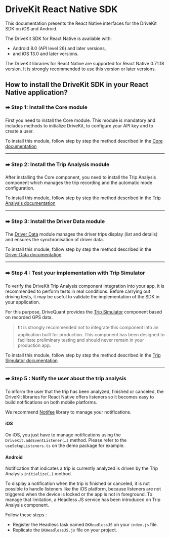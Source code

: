 # DriveKit React Native SDK

This documentation presents the React Native interfaces for the DriveKit SDK on iOS and Android.

The DriveKit SDK for React Native is available with:
- Android 8.0 (API level 26) and later versions, 
- and iOS 13.0 and later versions.

The DriveKit libraries for React Native are supported for React Native 0.71.18 version. 
It is strongly recommended to use this version or later versions.

## How to install the DriveKit SDK in your React Native application?

### ➡️ Step 1: Install the Core module

First you need to install the Core module. 
This module is mandatory and includes methods to initialize DriveKit, to configure your API key and to create a user.

To install this module, follow step by step the method described in the [Core documentation](./packages/core/README.md)

---

### ➡️ Step 2: Install the Trip Analysis module

After installing the Core component, you need to install the Trip Analysis component which manages the trip recording and the automatic mode configuration.

To install this module, follow step by step the method described in the [Trip Analysis documentation](./packages/trip-analysis/README.md)

---

### ➡️ Step 3: Install the Driver Data module

The [Driver Data](https://docs.drivequant.com/driver-data/introduction) module manages the driver trips display (list and details) and ensures the synchronisation of driver data. 

To install this module, follow step by step the method described in the [Driver Data documentation](./packages/driver-data/README.md)

---

### ➡️ Step 4 : Test your implementation with Trip Simulator

To verify the DriveKit Trip Analysis component integration into your app, it is recommended to perform tests in real conditions. Before carrying out driving tests, it may be useful to validate the implementation of the SDK in your application. 

For this purpose, DriveQuant provides the [Trip Simulator](https://docs.drivequant.com/trip-analysis/trip-simulator) component based on recorded GPS data.

>❗️It is strongly recommended not to integrate this component into an application built for production. This component has been designed to facilitate preliminary testing and should never remain in your production app.

To install this module, follow step by step the method described in the [Trip Simulator documentation](./packages/trip-simulator/README.md)

---

### ➡️ Step 5 : Notify the user about the trip analysis

To inform the user that the trip has been analyzed, finished or canceled, the DriveKit libraries for React Native offers listeners so it becomes easy to build notifications on both mobile platforms.

We recommend [Notifee](https://notifee.app/) library to manage your notifications.

#### iOS

On iOS, you just have to manage notifications using the `DriveKit.addEventListener(…)` method. Please refer to the `useSetupListeners.ts` on the demo package for example.

#### Android

Notification that indicates a trip is currently analyzed is driven by the Trip Analysis `initialize(…)` method.

To display a notification when the trip is finished or canceled, it is not possible to handle listeners like the iOS platform, because listeners are not triggered when the device is locked or the app is not in foreground. To manage that limitation, a Headless JS service has been introduced on Trip Analysis component.

Follow these steps :

- Register the Headless task named `DKHeadlessJS` on your `index.js` file.
- Replicate the `DKHeadlessJS.js` file on your project. 
